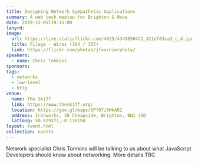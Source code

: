 ```yaml
---
title: Designing Network Sympathetic Applications
summary: A web tech meetup for Brighton & Hove
date: 2019-12-05T19:15:00
lanyrd:
image:
  url: https://live.staticflickr.com/4025/4349850421_321ef83ca3_c_d.jpg
  title: Filage - Wires (164 / 365)
  link: https://flickr.com/photos/jfournierphoto/
speakers:
  - name: Chris Tomkins
sponsors:
tags:
  - networks
  - low-level
  - http
venue:
  name: The Skiff
  link: https://www.theskiff.org/
  location: https://goo.gl/maps/SPf97i5WkAR2
  address: Ironworks, 30 Cheapside, Brighton, BN1 4GD
  latlong: 50.829371,-0.138194
layout: event.html
collection: events
---
```


Network specialist Chris Tomkins will be talking to us about what JavaScript Developers should know about networking. More details TBC
